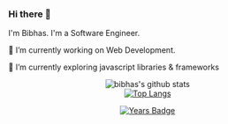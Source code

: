 ### Hi there 👋
<!--
<div align="center">
<img src="https://cdn.rawgit.com/sindresorhus/awesome/d7305f38d29fed78fa85652e3a63e154dd8e8829/media/badge.svg" alt="Awesome Badge"/>

<img src="https://img.shields.io/static/v1?label=%F0%9F%8C%9F&message=If%20Useful&style=style=flat&color=BC4E99" alt="Star Badge"/>
</div>
-->
I'm Bibhas. I'm a Software Engineer.

🔭 I’m currently working on Web Development.

🌱 I’m currently exploring javascript libraries & frameworks

<div align="center">

![bibhas's github stats](https://github-readme-stats.vercel.app/api?username=bibhas44&show_icons=true&theme=highcontrast)
<br>
[![Top Langs](https://github-readme-stats.vercel.app/api/top-langs/?username=bibhas44&layout=compact)](https://github.com/bibhas44/github-readme-stats)

<a href="https://badges.pufler.dev/years/bibhas44"><img src="https://badges.pufler.dev/years/bibhas44" alt="Years Badge"></a>
</div>

<!--
**bibhas44/bibhas44** is a ✨ _special_ ✨ repository because its `README.md` (this file) appears on your GitHub profile.

Here are some ideas to get you started:

- 🔭 I’m currently working on ...
- 🌱 I’m currently learning ...
- 👯 I’m looking to collaborate on ...
- 🤔 I’m looking for help with ...
- 💬 Ask me about ...
- 📫 How to reach me: ...
- 😄 Pronouns: ...
- ⚡ Fun fact: ...
-->
